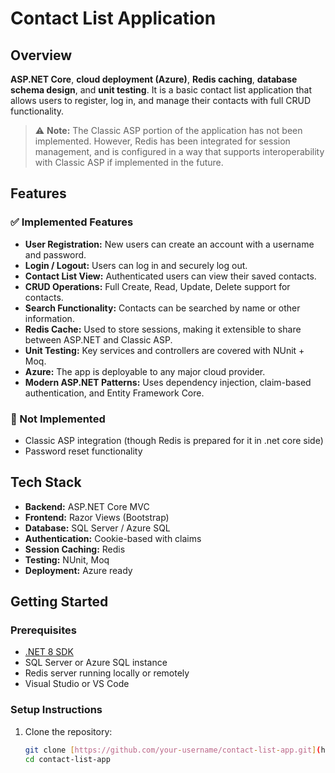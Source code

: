 # Contact List Application

## Overview

**ASP.NET Core**, **cloud deployment (Azure)**, **Redis caching**, **database schema design**, and **unit testing**. It is a basic contact list application that allows users to register, log in, and manage their contacts with full CRUD functionality.

> ⚠️ **Note:** The Classic ASP portion of the application has not been implemented. However, Redis has been integrated for session management, and is configured in a way that supports interoperability with Classic ASP if implemented in the future.

## Features

### ✅ Implemented Features

- **User Registration:** New users can create an account with a username and password.
- **Login / Logout:** Users can log in and securely log out.
- **Contact List View:** Authenticated users can view their saved contacts.
- **CRUD Operations:** Full Create, Read, Update, Delete support for contacts.
- **Search Functionality:** Contacts can be searched by name or other information.
- **Redis Cache:** Used to store sessions, making it extensible to share between ASP.NET and Classic ASP.
- **Unit Testing:** Key services and controllers are covered with NUnit + Moq.
- **Azure:** The app is deployable to any major cloud provider.
- **Modern ASP.NET Patterns:** Uses dependency injection, claim-based authentication, and Entity Framework Core.

### 🚫 Not Implemented

- Classic ASP integration (though Redis is prepared for it in .net core side)
- Password reset functionality

## Tech Stack

- **Backend:** ASP.NET Core MVC
- **Frontend:** Razor Views (Bootstrap)
- **Database:** SQL Server / Azure SQL
- **Authentication:** Cookie-based with claims
- **Session Caching:** Redis
- **Testing:** NUnit, Moq
- **Deployment:** Azure ready

## Getting Started

### Prerequisites

- [.NET 8 SDK](https://dotnet.microsoft.com/download/dotnet)
- SQL Server or Azure SQL instance
- Redis server running locally or remotely
- Visual Studio or VS Code

### Setup Instructions

1. Clone the repository:
   ```bash
   git clone [https://github.com/your-username/contact-list-app.git](https://github.com/tsigdel/ContactList)
   cd contact-list-app
